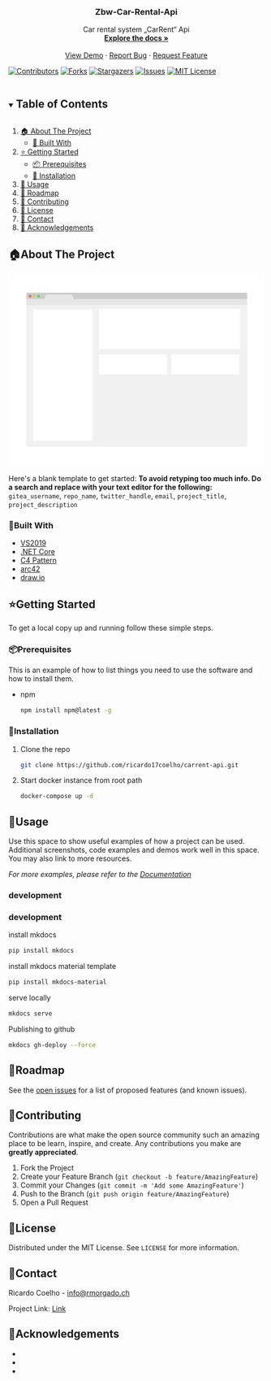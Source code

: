 <!-- PROJECT LOGO -->
<br />
<p align="center">
  <h3 align="center">Zbw-Car-Rental-Api</h3>

  <p align="center">
    Car rental system „CarRent“ Api
    <br />
    <a href="https://ricardo17coelho.github.io/CarRent/"><strong>Explore the docs »</strong></a>
    <br />
    <br />
    <a href="https://github.com/ricardo17coelho/carrent-api">View Demo</a>
    ·
    <a href="https://github.com/ricardo17coelho/carrent-api/issues">Report Bug</a>
    ·
    <a href="https://github.com/ricardo17coelho/carrent-api/issues">Request Feature</a>
  </p>
</p>


<!-- PROJECT SHIELDS -->
<!--
*** I'm using markdown "reference style" links for readability.
*** Reference links are enclosed in brackets [ ] instead of parentheses ( ).
*** See the bottom of this document for the declaration of the reference variables
*** for contributors-url, forks-url, etc. This is an optional, concise syntax you may use.
*** https://www.markdownguide.org/basic-syntax/#reference-style-links
-->
[![Contributors][contributors-shield]][contributors-url]
[![Forks][forks-shield]][forks-url]
[![Stargazers][stars-shield]][stars-url]
[![Issues][issues-shield]][issues-url]
[![MIT License][license-shield]][license-url]


<!-- TABLE OF CONTENTS -->
<details open="open">
  <summary><h2 style="display: inline-block">Table of Contents</h2></summary>
  <ol>
    <li>
      <a href="#about-the-project">🏠 About The Project</a>
      <ul>
        <li><a href="#built-with">📍 Built With</a></li>
      </ul>
    </li>
    <li>
      <a href="#getting-started">⭐ Getting Started</a>
      <ul>
        <li><a href="#prerequisites">📦 Prerequisites</a></li>
        <li><a href="#installation">🔧 Installation</a></li>
      </ul>
    </li>
    <li><a href="#usage">🚀 Usage</a></li>
    <li><a href="#roadmap">🚩 Roadmap</a></li>
    <li><a href="#contributing">🤝 Contributing</a></li>
    <li><a href="#license">📝 License</a></li>
    <li><a href="#contact">📧 Contact</a></li>
    <li><a href="#acknowledgements">📌 Acknowledgements</a></li>
  </ol>
</details>



<!-- ABOUT THE PROJECT -->
## 🏠About The Project

[![Product Name Screen Shot][product-screenshot]][project-url]

Here's a blank template to get started:
**To avoid retyping too much info. Do a search and replace with your text editor for the following:**
`gitea_username`, `repo_name`, `twitter_handle`, `email`, `project_title`, `project_description`


### 📍Built With

* [VS2019](https://visualstudio.microsoft.com/de/downloads/)
* [.NET Core](https://dotnet.microsoft.com/download)
* [C4 Pattern](https://c4model.com/)
* [arc42](https://arc42.org/)
* [draw.io](https://app.diagrams.net/)



<!-- GETTING STARTED -->
## ⭐Getting Started

To get a local copy up and running follow these simple steps.

### 📦Prerequisites

This is an example of how to list things you need to use the software and how to install them.
* npm
  ```sh
  npm install npm@latest -g
  ```

### 🔧Installation

1. Clone the repo
   ```sh
   git clone https://github.com/ricardo17coelho/carrent-api.git
   ```
2. Start docker instance from root path
   ```sh
   docker-compose up -d
   ```


<!-- USAGE EXAMPLES -->
## 🚀Usage

Use this space to show useful examples of how a project can be used. Additional screenshots, code examples and demos work well in this space. You may also link to more resources.

_For more examples, please refer to the [Documentation][docs-url]_

### development

### development
install mkdocs
```sh
pip install mkdocs
```
install mkdocs material template
```sh
pip install mkdocs-material
```
serve locally
```sh
mkdocs serve
```
Publishing to github
```sh
mkdocs gh-deploy --force
```


<!-- ROADMAP -->
## 🚩Roadmap

See the [open issues][issues-url] for a list of proposed features (and known issues).



<!-- CONTRIBUTING -->
## 🤝Contributing

Contributions are what make the open source community such an amazing place to be learn, inspire, and create. Any contributions you make are **greatly appreciated**.

1. Fork the Project
2. Create your Feature Branch (`git checkout -b feature/AmazingFeature`)
3. Commit your Changes (`git commit -m 'Add some AmazingFeature'`)
4. Push to the Branch (`git push origin feature/AmazingFeature`)
5. Open a Pull Request



<!-- LICENSE -->
## 📝License

Distributed under the MIT License. See `LICENSE` for more information.



<!-- CONTACT -->
## 📧Contact

Ricardo Coelho - info@rmorgado.ch

Project Link: [Link][project-url]



<!-- ACKNOWLEDGEMENTS -->
## 📌Acknowledgements

* []()
* []()
* []()

<!-- MARKDOWN LINKS & IMAGES -->
<!-- https://www.markdownguide.org/basic-syntax/#reference-style-links -->
[product-screenshot]: screenshots/screenshot.png
[docs-url]: https://ricardo17coelho.github.io/CarRent/
[project-url]: https://github.com/ricardo17coelho/carrent-api
[license-shield]: https://img.shields.io/github/license/ricardo17coelho/CarRent.svg?style=for-the-badge
[license-url]: https://github.com/ricardo17coelho/carrent-api/blob/master/LICENSE.txt
[contributors-shield]: https://img.shields.io/github/contributors/ricardo17coelho/CarRent.svg?style=for-the-badge
[contributors-url]: https://github.com/ricardo17coelho/carrent-api/graphs/contributors
[forks-shield]: https://img.shields.io/github/forks/ricardo17coelho/CarRent.svg?style=for-the-badge
[forks-url]: https://github.com/ricardo17coelho/carrent-api/network/members
[stars-shield]: https://img.shields.io/github/stars/ricardo17coelho/CarRent.svg?style=for-the-badge
[stars-url]: https://github.com/ricardo17coelho/carrent-api/stargazers
[issues-shield]: https://img.shields.io/github/issues/ricardo17coelho/CarRent.svg?style=for-the-badge
[issues-url]: https://github.com/ricardo17coelho/carrent-api/issues